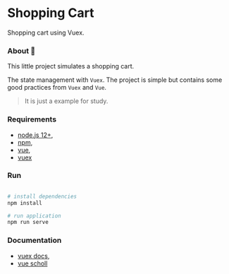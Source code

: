 # Shopping Cart

Shopping cart using Vuex.

### About :pencil:
This little project simulates a shopping cart.

The state management with `Vuex`.
The project is simple but contains some good practices from `Vuex` and `Vue`. 

> It is just a example for study. 


### Requirements 

- [node.js 12+](https://nodejs.org/en/),
- [npm](https://www.npmjs.com/get-npm),
- [vue](https://vuejs.org/),
- [vuex](https://vuex.vuejs.org/)

### Run 

```bash

# install dependencies
npm install

# run application
npm run serve
```


### Documentation 

- [vuex docs](https://vuex.vuejs.org/),
- [vue scholl](https://vueschool.io/)
